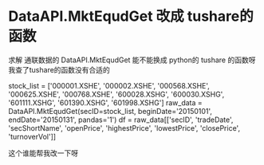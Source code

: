 # DataAPI.MktEqudGet  改成  tushare的函数

求解  通联数据的 DataAPI.MktEqudGet  能不能换成  python的 tushare 的函数呀  我查了tushare的函数没有合适的

stock_list = ['000001.XSHE', '000002.XSHE', '000568.XSHE', '000625.XSHE', '000768.XSHE', '600028.XSHG', '600030.XSHG', '601111.XSHG', '601390.XSHG', '601998.XSHG']
raw_data = DataAPI.MktEqudGet(secID=stock_list, beginDate='20150101', endDate='20150131', pandas='1')
df = raw_data[['secID', 'tradeDate', 'secShortName', 'openPrice', 'highestPrice', 'lowestPrice', 'closePrice', 'turnoverVol']]

这个谁能帮我改一下呀